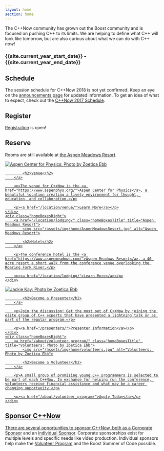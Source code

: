 ```yaml
---
layout: home
section: home
---
```


The C++Now community has grown out the Boost community and is focused on pushing C++ to its limits. We are helping to define what C++ will look like tomorrow, but are also curious about what we can do with C++ <i>now</i>!



<h3 class="textCenter">
    <span class="nowrap">{{site.current_year_start_date}}</span> - <span class="nowrap">{{site.current_year_end_date}}</span>
</h3>

<div id="countdown" data-start-date="{{site.current_year_start_date_formatted}}" data-end-date="{{site.current_year_end_date_formatted}}"></div>



## Schedule

The session schedule for C++Now 2018 is not yet confirmed. Keep an eye on the [announcements page](/announcements/) for updated information. To get an idea of what to expect, check out the [C++Now 2017 Schedule](/history/2017/schedule/).

<!-- TODO: Add summary of some specific talks, or the keynotes here, followed by the link: [View Complete Schedule](/schedule/) -->



## Register

<!-- Tickets for C++Now 2018 are not yet available. Watch the [announcements page](/announcements/) for updated information. -->

<a href="/registration/">Registration</a> is open!

<!-- TODO: List price and what basic things you get (panels, networking, etc). Link to: [Register](/registration/) -->



## Reserve

Rooms are still available at <a href="/location/lodging/" class="a">the Aspen Meadows Resort</a>.



<div class="homeBoxes">
    <div class="homeBoxesLeft">
        <a href="/location/venue/" class="homeBoxesTitle" title="Aspen Center for Physics: Photo by Zoetica Ebb">
            <img src="/assets/img/home/venue.jpg" alt="Aspen Center for Physics: Photo by Zoetica Ebb">

            <h2>Venue</h2>
        </a>

        <p>The venue for C++Now is the <a href="https://www.aspenphys.org/">Aspen Center for Physics</a>, a beautiful location creating a lively environment for thought, education, and collaboration.</p>

        <p><a href="/location/venue/">Learn More</a></p>
    </div>
    <div class="homeBoxesRight">
        <a href="/location/lodging/" class="homeBoxesTitle" title="Aspen Meadows Resort">
            <img src="/assets/img/home/AspenMeadowsResort.jpg" alt="Aspen Meadows Resort">

            <h2>Hotel</h2>
        </a>

        <p>The conference hotel is the <a href="https://www.aspenmeadows.com/">Aspen Meadows Resort</a>, a 40 acre resort a short walk from the conference venue overlooking the Roaring Fork River.</p>

        <p><a href="/location/lodging/">Learn More</a></p>
    </div>
</div>

<div class="homeBoxes">
    <div class="homeBoxesLeft">
        <a href="/presenters/" class="homeBoxesTitle" title="Jackie Kay: Photo by Zoetica Ebb">
            <img src="/assets/img/home/jackie.jpg" alt="Jackie Kay: Photo by Zoetica Ebb">

            <h2>Become a Presenter</h2>
        </a>

        <p>Join the discussion! Get the most out of C++Now by joining the elite group of C++ experts that have presented a lightning talk or as part of the regular program.</p>

        <p><a href="/presenters/">Presenter Information</a></p>
    </div>
    <div class="homeBoxesRight">
        <a href="/about/volunteer_program/" class="homeBoxesTitle" title="Volunteers: Photo by Zoetica Ebb">
            <img src="/assets/img/home/volunteers.jpg" alt="Volunteers: Photo by Zoetica Ebb">

            <h2>Become a Volunteer</h2>
        </a>

        <p>A small group of promising young C++ programmers is selected to be part of each C++Now. In exchange for helping run the conference, volunteers receive financial assistance and what may be a career changing opportunity.</p>

        <p><a href="/about/volunteer_program/">Apply Today</a></p>
    </div>
</div>



## Sponsor C++Now

There are several opportunities to sponsor C++Now, both as a [Corporate Sponsor](/about/corporate_sponsors/) and an [Individual Sponsor](/about/individual_sponsors/). Corporate sponsorships exist for multiple levels and specific needs like video production. Individual sponsors help make the [Volunteer Program](/about/volunteer_program/) and the Boost Summer of Code possible.




<script src="/assets/js/HomepageCountdown.js"></script>
